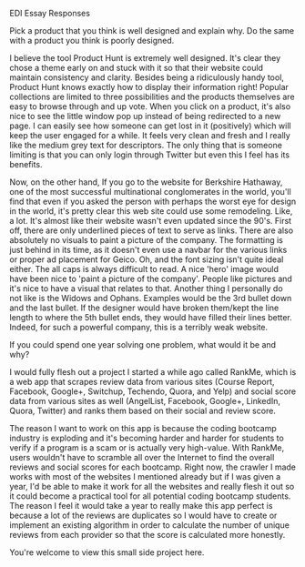 EDI Essay Responses

Pick a product that you think is well designed and explain why. Do the same with a product you think is poorly designed.

I believe the tool Product Hunt is extremely well designed. It's clear they chose a theme early on and stuck with it so that their website could maintain consistency and clarity. Besides being a ridiculously handy tool, Product Hunt knows exactly how to display their information right! Popular collections are limited to three possibilities and the products themselves are easy to browse through and up vote. When you click on a product, it's also nice to see the little window pop up instead of being redirected to a new page. I can easily see how someone can get lost in it (positively) which will keep the user engaged for a while. It feels very clean and fresh and I really like the medium grey text for descriptors. The only thing that is someone limiting is that you can only login through Twitter but even this I feel has its benefits.

Now, on the other hand, If you go to the website for Berkshire Hathaway, one of the most successful multinational conglomerates in the world, you'll find that even if you asked the person with perhaps the worst eye for design in the world, it's pretty clear this web site could use some remodeling. Like, a lot. It's almost like their website wasn't even updated since the 90's. First off, there are only underlined pieces of text to serve as links. There are also absolutely no visuals to paint a picture of the company. The formatting is just behind in its time, as it doesn't even use a navbar for the various links or proper ad placement for Geico. Oh, and the font sizing isn't quite ideal either. The all caps is always difficult to read. A nice 'hero' image would have been nice to 'paint a picture of the company'. People like pictures and it's nice to have a visual that relates to that. Another thing I personally do not like is the Widows and Ophans. Examples would be the 3rd bullet down and the last bullet. If the designer would have broken them/kept the line length to where the 5th bullet ends, they would have filled their lines better. Indeed, for such a powerful company, this is a terribly weak website.

If you could spend one year solving one problem, what would it be and why?

I would fully flesh out a project I started a while ago called RankMe, which is a web app that scrapes review data from various sites (Course Report, Facebook, Google+, Switchup, Techendo, Quora, and Yelp) and social score data from various sites as well (AngelList, Facebook, Google+, LinkedIn, Quora, Twitter) and ranks them based on their social and review score.

The reason I want to work on this app is because the coding bootcamp industry is exploding and it's becoming harder and harder for students to verify if a program is a scam or is actually very high-value. With RankMe, users wouldn't have to scramble all over the Internet to find the overall reviews and social scores for each bootcamp. Right now, the crawler I made works with most of the websites I mentioned already but if I was given a year, I'd be able to make it work for all the websites and really flesh it out so it could become a practical tool for all potential coding bootcamp students. The reason I feel it would take a year to really make this app perfect is because a lot of the reviews are duplicates so I would have to create or implement an existing algorithm in order to calculate the number of unique reviews from each provider so that the score is calculated more honestly.

You're welcome to view this small side project here.
